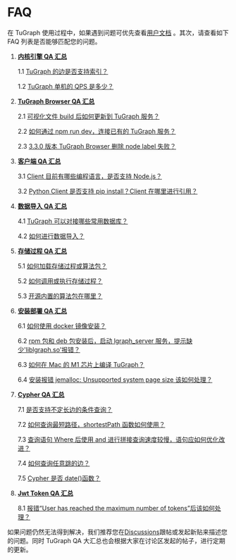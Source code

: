 # FAQ

在 TuGraph 使用过程中，如果遇到问题可优先查看[用户文档](https://github.com/TuGraph-family/tugraph-db/tree/master/doc/zh-CN) 。其次，请查看如下 FAQ 列表是否能够匹配您的问题。

1. **[内核引擎 QA 汇总](https://github.com/TuGraph-family/tugraph-db/discussions/113#discussion-4575385)**

   1.1 [TuGraph 的边是否支持索引？](https://github.com/TuGraph-family/tugraph-db/discussions/113#discussioncomment-4165379)

   1.2 [TuGraph 单机的 QPS 是多少？](https://github.com/TuGraph-family/tugraph-db/discussions/113#discussioncomment-4165388)
2. **[TuGraph Browser QA 汇总](https://github.com/TuGraph-family/tugraph-db/discussions/111#discussion-4575381)**

   2.1 [可视化文件 build 后如何更新到 TuGraph 服务？](https://github.com/TuGraph-family/tugraph-db/discussions/111#discussioncomment-4165364)

   2.2 [如何通过 npm run dev，连接已有的 TuGraph 服务？](https://github.com/TuGraph-family/tugraph-db/discussions/111#discussioncomment-4165366)

   2.3 [3.3.0 版本 TuGraph Browser 删除 node label 失败？](https://github.com/TuGraph-family/tugraph-db/discussions/82#discussion-4465791)
3. **[客户端 QA 汇总](https://github.com/TuGraph-family/tugraph-db/discussions/109#discussion-4575378)**

   3.1 [Client 目前有哪些编程语言，是否支持 Node.js？](https://github.com/TuGraph-family/tugraph-db/discussions/109#discussioncomment-4165351)

   3.2 [Python Client 是否支持 pip install？Client 在哪里进行引用？](https://github.com/TuGraph-family/tugraph-db/discussions/109#discussioncomment-4165353)

4. **[数据导入 QA 汇总](https://github.com/TuGraph-family/tugraph-db/discussions/107#discussion-4575373)**

   4.1 [TuGraph 可以对接哪些常用数据库？](https://github.com/TuGraph-family/tugraph-db/discussions/107#discussioncomment-4165335)

   4.2 [如何进行数据导入？](https://github.com/TuGraph-family/tugraph-db/discussions/107#discussioncomment-4165336)
5. **[存储过程 QA 汇总](https://github.com/TuGraph-family/tugraph-db/discussions/105#discussion-4575369)**

   5.1 [如何加载存储过程或算法包？](https://github.com/TuGraph-family/tugraph-db/discussions/105#discussioncomment-4165313)

   5.2 [如何调用或执行存储过程？](https://github.com/TuGraph-family/tugraph-db/discussions/105#discussioncomment-4165317)

   5.3 [开源内置的算法包在哪里？](https://github.com/TuGraph-family/tugraph-db/discussions/105#discussioncomment-4165322)
6. **[安装部署 QA 汇总](https://github.com/TuGraph-family/tugraph-db/discussions/103#discussion-4575364)**

   6.1 [如何使用 docker 镜像安装？](https://github.com/TuGraph-family/tugraph-db/discussions/103#discussioncomment-4165287)

   6.2 [rpm 包和 deb 包安装后，启动 lgraph_server 服务，提示缺少'liblgraph.so'报错？](https://github.com/TuGraph-family/tugraph-db/discussions/103#discussioncomment-4165289)

   6.3 [如何在 Mac 的 M1 芯片上编译 TuGraph？](https://github.com/TuGraph-family/tugraph-db/discussions/47#discussion-4393165)

   6.4 [安装报错 jemalloc: Unsupported system page size 该如何处理？](https://github.com/TuGraph-family/tugraph-db/issues/477)
7. **[Cypher QA 汇总](https://github.com/TuGraph-family/tugraph-db/discussions/102#discussion-4575018)**

   7.1 [是否支持不定长边的条件查询？](https://github.com/TuGraph-family/tugraph-db/discussions/102#discussioncomment-4165252)

   7.2 [如何查询最短路径，shortestPath 函数如何使用？](https://github.com/TuGraph-family/tugraph-db/discussions/102#discussioncomment-4165256)

   7.3 [查询语句 Where 后使用 and 进行拼接查询速度较慢，语句应如何优化改进？](https://github.com/TuGraph-family/tugraph-db/discussions/102#discussioncomment-4165260)

   7.4 [如何查询任意跳的边？](https://github.com/TuGraph-family/tugraph-db/discussions/102#discussioncomment-4165262)

   7.5 [Cypher 是否 date()函数？](https://github.com/TuGraph-family/tugraph-db/discussions/91#discussion-4482858)
8. **[Jwt Token QA 汇总](https://github.com/TuGraph-family/tugraph-db/discussions/282#discussion-5574402)**

   8.1 [报错“User has reached the maximum number of tokens”后该如何处理？](https://github.com/TuGraph-family/tugraph-db/discussions/282#discussioncomment-6861785)

如果问题仍然无法得到解决，我们推荐您在[Discussions](https://github.com/TuGraph-family/tugraph-db/discussions)跟帖或发起新贴来描述您的问题。同时 TuGraph QA 大汇总也会根据大家在讨论区发起的帖子，进行定期的更新。
